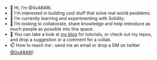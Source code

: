 - 👋 Hi, I’m @0xARARI.
- 👀 I'm interested in building cool stuff that solve real world peoblems.
- 🌱 I’m currently learning and experimenting with Solidity.
- 💞️ I’m looking to collaborate, share knowledge and help inteoduce as much people as possible into this space.
- 📖 You can take a look at [my blog](https://blog.arari.dev) for tutorials, or check out my repos, and drop a suggestion or a comment for a collab.
- 📫 How to reach me : send me an email or drop a DM on twitter [@0xARARI](https://twitter.com/0xArari)!

<!---
0xARARI/0xARARI is a ✨ special ✨ repository because its `README.md` (this file) appears on your GitHub profile.
You can click the Preview link to take a look at your changes.
--->
